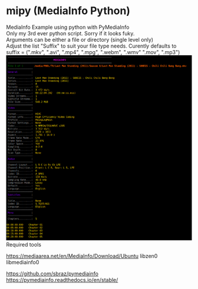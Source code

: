# mipy (MediaInfo Python)
MediaInfo Example using python with PyMediaInfo   
Only my 3rd ever python script. Sorry if it looks fuky.    
Arguments can be either a file or directory (single level only)    
Adjust the list "Suffix" to suit your file type needs. Curently defaults to    
suffix = (".mkv", ".avi", ".mp4", ".mpg", ".webm", ".wmv" ".mov", ".mp3")
![ScreenShot](https://raw.githubusercontent.com/optio50/mipy/main/mipy.png?raw=true|alt=octocat)    
Required tools    

https://mediaarea.net/en/MediaInfo/Download/Ubuntu   libzen0 libmediainfo0    
    
https://github.com/sbraz/pymediainfo  https://pymediainfo.readthedocs.io/en/stable/ 

